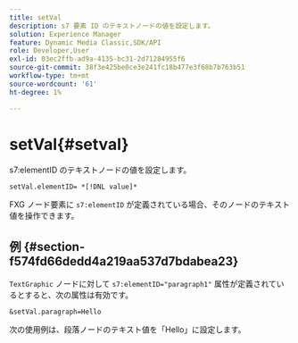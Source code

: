 ```yaml
---
title: setVal
description: s7 要素 ID のテキストノードの値を設定します。
solution: Experience Manager
feature: Dynamic Media Classic,SDK/API
role: Developer,User
exl-id: 03ec2ffb-ad9a-4135-bc31-2d71284955f6
source-git-commit: 38f3e425be0ce3e241fc18b477e3f68b7b763b51
workflow-type: tm+mt
source-wordcount: '61'
ht-degree: 1%

---
```


# setVal{#setval}

s7:elementID のテキストノードの値を設定します。

`setVal.elementID= *[!DNL value]*`

FXG ノード要素に `s7:elementID` が定義されている場合、そのノードのテキスト値を操作できます。

## 例 {#section-f574fd66dedd4a219aa537d7bdabea23}

`TextGraphic` ノードに対して `s7:elementID="paragraph1"` 属性が定義されているとすると、次の属性は有効です。

`&setVal.paragraph=Hello`

次の使用例は、段落ノードのテキスト値を「Hello」に設定します。
